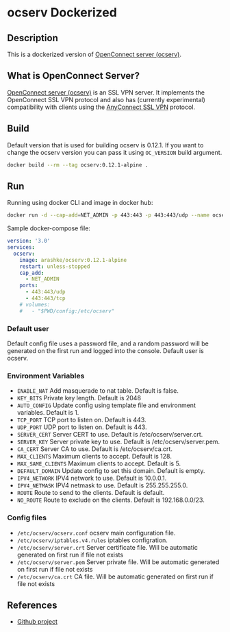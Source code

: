 # ocserv Dockerized

## Description

This is a dockerized version of [OpenConnect server (ocserv)](http://www.infradead.org/ocserv/).

## What is OpenConnect Server?

[OpenConnect server (ocserv)](http://www.infradead.org/ocserv/) is an SSL VPN server. It implements the OpenConnect SSL VPN protocol and also has (currently experimental) compatibility with clients using the [AnyConnect SSL VPN](http://www.cisco.com/c/en/us/support/security/anyconnect-vpn-client/tsd-products-support-series-home.html) protocol.

## Build

Default version that is used for building ocserv is 0.12.1. If you want to change the ocserv version you can pass it using `OC_VERSION` build argument.

```bash
docker build --rm --tag ocserv:0.12.1-alpine .
```

## Run

Running using docker CLI and image in docker hub:

```bash
docker run -d --cap-add=NET_ADMIN -p 443:443 -p 443:443/udp --name ocserv arashke/ocserv:0.12.1-alpine
```

Sample docker-compose file:

```yaml
version: '3.0'
services:
  ocserv:
    image: arashke/ocserv:0.12.1-alpine
    restart: unless-stopped
    cap_add:
      - NET_ADMIN
    ports:
      - 443:443/udp
      - 443:443/tcp
    # volumes:
    #   - "$PWD/config:/etc/ocserv"
```

### Default user

Default config file uses a password file, and a random password will be generated on the first run and logged into the console.
Default user is ocserv.

### Environment Variables

- `ENABLE_NAT` Add masquerade to nat table. Default is false.
- `KEY_BITS` Private key length. Default is 2048
- `AUTO_CONFIG` Update config using template file and environment variables. Default is 1.
- `TCP_PORT` TCP port to listen on. Default is 443.
- `UDP_PORT` UDP port to listen on. Default is 443.
- `SERVER_CERT` Server CERT to use. Default is /etc/ocserv/server.crt.
- `SERVER_KEY` Server private key to use. Default is /etc/ocserv/server.pem.
- `CA_CERT` Server CA to use. Default is /etc/ocserv/ca.crt.
- `MAX_CLIENTS` Maximum clients to accept. Default is 128.
- `MAX_SAME_CLIENTS` Maximum clients to accept. Default is 5.
- `DEFAULT_DOMAIN` Update config to set this domain. Default is empty.
- `IPV4_NETWORK` IPV4 network to use. Default is 10.0.0.1.
- `IPV4_NETMASK` IPV4 netmask to use. Default is 255.255.255.0.
- `ROUTE` Route to send to the clients. Default is default.
- `NO_ROUTE` Route to exclude on the clients. Default is 192.168.0.0/23.

### Config files

- `/etc/ocserv/ocserv.conf` ocserv main configuration file.
- `/etc/ocserv/iptables.v4.rules` iptables configration.
- `/etc/ocserv/server.crt` Server certificate file. Will be automatic generated on first run if file not exists
- `/etc/ocserv/server.pem` Server private file. Will be automatic generated on first run if file not exists
- `/etc/ocserv/ca.crt` CA file. Will be automatic generated on first run if file not exists

## References

- [Github project](https://github.com/arash-ke/ocserv-docker)
